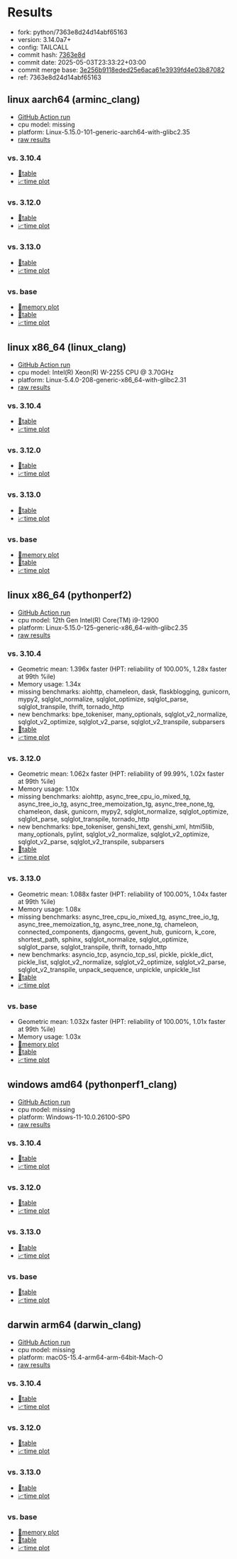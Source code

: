 # Results

- fork: python/7363e8d24d14abf65163
- version: 3.14.0a7+
- config: TAILCALL
- commit hash: [7363e8d](https://github.com/python/cpython/commit/7363e8d)
- commit date: 2025-05-03T23:33:22+03:00
- commit merge base: [3e256b9118eded25e6aca61e3939fd4e03b87082](https://github.com/python/cpython/commit/3e256b9118eded25e6aca61e3939fd4e03b87082)
- ref: 7363e8d24d14abf65163

## linux aarch64 (arminc_clang)

- [GitHub Action run](https://github.com/faster-cpython/benchmarking/actions/runs/14815732722)
- cpu model: missing
- platform: Linux-5.15.0-101-generic-aarch64-with-glibc2.35
- [raw results](bm-20250503-arminc_clang-aarch64-python-7363e8d24d14abf65163-3.14.0a7%2B-7363e8d.json)

### vs. 3.10.4

- [📄table](bm-20250503-arminc_clang-aarch64-python-7363e8d24d14abf65163-3.14.0a7%2B-7363e8d-vs-3.10.4.md)
- [📈time plot](bm-20250503-arminc_clang-aarch64-python-7363e8d24d14abf65163-3.14.0a7%2B-7363e8d-vs-3.10.4.svg)

### vs. 3.12.0

- [📄table](bm-20250503-arminc_clang-aarch64-python-7363e8d24d14abf65163-3.14.0a7%2B-7363e8d-vs-3.12.0.md)
- [📈time plot](bm-20250503-arminc_clang-aarch64-python-7363e8d24d14abf65163-3.14.0a7%2B-7363e8d-vs-3.12.0.svg)

### vs. 3.13.0

- [📄table](bm-20250503-arminc_clang-aarch64-python-7363e8d24d14abf65163-3.14.0a7%2B-7363e8d-vs-3.13.0.md)
- [📈time plot](bm-20250503-arminc_clang-aarch64-python-7363e8d24d14abf65163-3.14.0a7%2B-7363e8d-vs-3.13.0.svg)

### vs. base

- [🧠memory plot](bm-20250503-arminc_clang-aarch64-python-7363e8d24d14abf65163-3.14.0a7%2B-7363e8d-vs-base-mem.svg)
- [📄table](bm-20250503-arminc_clang-aarch64-python-7363e8d24d14abf65163-3.14.0a7%2B-7363e8d-vs-base.md)
- [📈time plot](bm-20250503-arminc_clang-aarch64-python-7363e8d24d14abf65163-3.14.0a7%2B-7363e8d-vs-base.svg)

## linux x86_64 (linux_clang)

- [GitHub Action run](https://github.com/faster-cpython/benchmarking/actions/runs/14815732722)
- cpu model: Intel(R) Xeon(R) W-2255 CPU @ 3.70GHz
- platform: Linux-5.4.0-208-generic-x86_64-with-glibc2.31
- [raw results](bm-20250503-linux_clang-x86_64-python-7363e8d24d14abf65163-3.14.0a7%2B-7363e8d.json)

### vs. 3.10.4

- [📄table](bm-20250503-linux_clang-x86_64-python-7363e8d24d14abf65163-3.14.0a7%2B-7363e8d-vs-3.10.4.md)
- [📈time plot](bm-20250503-linux_clang-x86_64-python-7363e8d24d14abf65163-3.14.0a7%2B-7363e8d-vs-3.10.4.svg)

### vs. 3.12.0

- [📄table](bm-20250503-linux_clang-x86_64-python-7363e8d24d14abf65163-3.14.0a7%2B-7363e8d-vs-3.12.0.md)
- [📈time plot](bm-20250503-linux_clang-x86_64-python-7363e8d24d14abf65163-3.14.0a7%2B-7363e8d-vs-3.12.0.svg)

### vs. 3.13.0

- [📄table](bm-20250503-linux_clang-x86_64-python-7363e8d24d14abf65163-3.14.0a7%2B-7363e8d-vs-3.13.0.md)
- [📈time plot](bm-20250503-linux_clang-x86_64-python-7363e8d24d14abf65163-3.14.0a7%2B-7363e8d-vs-3.13.0.svg)

### vs. base

- [🧠memory plot](bm-20250503-linux_clang-x86_64-python-7363e8d24d14abf65163-3.14.0a7%2B-7363e8d-vs-base-mem.svg)
- [📄table](bm-20250503-linux_clang-x86_64-python-7363e8d24d14abf65163-3.14.0a7%2B-7363e8d-vs-base.md)
- [📈time plot](bm-20250503-linux_clang-x86_64-python-7363e8d24d14abf65163-3.14.0a7%2B-7363e8d-vs-base.svg)

## linux x86_64 (pythonperf2)

- [GitHub Action run](https://github.com/faster-cpython/benchmarking/actions/runs/14815732722)
- cpu model: 12th Gen Intel(R) Core(TM) i9-12900
- platform: Linux-5.15.0-125-generic-x86_64-with-glibc2.35
- [raw results](bm-20250503-pythonperf2-x86_64-python-7363e8d24d14abf65163-3.14.0a7%2B-7363e8d.json)

### vs. 3.10.4

- Geometric mean: 1.396x faster (HPT: reliability of 100.00%, 1.28x faster at 99th %ile)
- Memory usage: 1.34x
- missing benchmarks: aiohttp, chameleon, dask, flaskblogging, gunicorn, mypy2, sqlglot_normalize, sqlglot_optimize, sqlglot_parse, sqlglot_transpile, thrift, tornado_http
- new benchmarks: bpe_tokeniser, many_optionals, sqlglot_v2_normalize, sqlglot_v2_optimize, sqlglot_v2_parse, sqlglot_v2_transpile, subparsers
- [📄table](bm-20250503-pythonperf2-x86_64-python-7363e8d24d14abf65163-3.14.0a7%2B-7363e8d-vs-3.10.4.md)
- [📈time plot](bm-20250503-pythonperf2-x86_64-python-7363e8d24d14abf65163-3.14.0a7%2B-7363e8d-vs-3.10.4.svg)

### vs. 3.12.0

- Geometric mean: 1.062x faster (HPT: reliability of 99.99%, 1.02x faster at 99th %ile)
- Memory usage: 1.10x
- missing benchmarks: aiohttp, async_tree_cpu_io_mixed_tg, async_tree_io_tg, async_tree_memoization_tg, async_tree_none_tg, chameleon, dask, gunicorn, mypy2, sqlglot_normalize, sqlglot_optimize, sqlglot_parse, sqlglot_transpile, tornado_http
- new benchmarks: bpe_tokeniser, genshi_text, genshi_xml, html5lib, many_optionals, pylint, sqlglot_v2_normalize, sqlglot_v2_optimize, sqlglot_v2_parse, sqlglot_v2_transpile, subparsers
- [📄table](bm-20250503-pythonperf2-x86_64-python-7363e8d24d14abf65163-3.14.0a7%2B-7363e8d-vs-3.12.0.md)
- [📈time plot](bm-20250503-pythonperf2-x86_64-python-7363e8d24d14abf65163-3.14.0a7%2B-7363e8d-vs-3.12.0.svg)

### vs. 3.13.0

- Geometric mean: 1.088x faster (HPT: reliability of 100.00%, 1.04x faster at 99th %ile)
- Memory usage: 1.08x
- missing benchmarks: async_tree_cpu_io_mixed_tg, async_tree_io_tg, async_tree_memoization_tg, async_tree_none_tg, chameleon, connected_components, djangocms, gevent_hub, gunicorn, k_core, shortest_path, sphinx, sqlglot_normalize, sqlglot_optimize, sqlglot_parse, sqlglot_transpile, thrift, tornado_http
- new benchmarks: asyncio_tcp, asyncio_tcp_ssl, pickle, pickle_dict, pickle_list, sqlglot_v2_normalize, sqlglot_v2_optimize, sqlglot_v2_parse, sqlglot_v2_transpile, unpack_sequence, unpickle, unpickle_list
- [📄table](bm-20250503-pythonperf2-x86_64-python-7363e8d24d14abf65163-3.14.0a7%2B-7363e8d-vs-3.13.0.md)
- [📈time plot](bm-20250503-pythonperf2-x86_64-python-7363e8d24d14abf65163-3.14.0a7%2B-7363e8d-vs-3.13.0.svg)

### vs. base

- Geometric mean: 1.032x faster (HPT: reliability of 100.00%, 1.01x faster at 99th %ile)
- Memory usage: 1.03x
- [🧠memory plot](bm-20250503-pythonperf2-x86_64-python-7363e8d24d14abf65163-3.14.0a7%2B-7363e8d-vs-base-mem.svg)
- [📄table](bm-20250503-pythonperf2-x86_64-python-7363e8d24d14abf65163-3.14.0a7%2B-7363e8d-vs-base.md)
- [📈time plot](bm-20250503-pythonperf2-x86_64-python-7363e8d24d14abf65163-3.14.0a7%2B-7363e8d-vs-base.svg)

## windows amd64 (pythonperf1_clang)

- [GitHub Action run](https://github.com/faster-cpython/benchmarking/actions/runs/14815732722)
- cpu model: missing
- platform: Windows-11-10.0.26100-SP0
- [raw results](bm-20250503-pythonperf1_clang-amd64-python-7363e8d24d14abf65163-3.14.0a7%2B-7363e8d.json)

### vs. 3.10.4

- [📄table](bm-20250503-pythonperf1_clang-amd64-python-7363e8d24d14abf65163-3.14.0a7%2B-7363e8d-vs-3.10.4.md)
- [📈time plot](bm-20250503-pythonperf1_clang-amd64-python-7363e8d24d14abf65163-3.14.0a7%2B-7363e8d-vs-3.10.4.svg)

### vs. 3.12.0

- [📄table](bm-20250503-pythonperf1_clang-amd64-python-7363e8d24d14abf65163-3.14.0a7%2B-7363e8d-vs-3.12.0.md)
- [📈time plot](bm-20250503-pythonperf1_clang-amd64-python-7363e8d24d14abf65163-3.14.0a7%2B-7363e8d-vs-3.12.0.svg)

### vs. 3.13.0

- [📄table](bm-20250503-pythonperf1_clang-amd64-python-7363e8d24d14abf65163-3.14.0a7%2B-7363e8d-vs-3.13.0.md)
- [📈time plot](bm-20250503-pythonperf1_clang-amd64-python-7363e8d24d14abf65163-3.14.0a7%2B-7363e8d-vs-3.13.0.svg)

### vs. base

- [📄table](bm-20250503-pythonperf1_clang-amd64-python-7363e8d24d14abf65163-3.14.0a7%2B-7363e8d-vs-base.md)
- [📈time plot](bm-20250503-pythonperf1_clang-amd64-python-7363e8d24d14abf65163-3.14.0a7%2B-7363e8d-vs-base.svg)

## darwin arm64 (darwin_clang)

- [GitHub Action run](https://github.com/faster-cpython/benchmarking/actions/runs/14815732722)
- cpu model: missing
- platform: macOS-15.4-arm64-arm-64bit-Mach-O
- [raw results](bm-20250503-darwin_clang-arm64-python-7363e8d24d14abf65163-3.14.0a7%2B-7363e8d.json)

### vs. 3.10.4

- [📄table](bm-20250503-darwin_clang-arm64-python-7363e8d24d14abf65163-3.14.0a7%2B-7363e8d-vs-3.10.4.md)
- [📈time plot](bm-20250503-darwin_clang-arm64-python-7363e8d24d14abf65163-3.14.0a7%2B-7363e8d-vs-3.10.4.svg)

### vs. 3.12.0

- [📄table](bm-20250503-darwin_clang-arm64-python-7363e8d24d14abf65163-3.14.0a7%2B-7363e8d-vs-3.12.0.md)
- [📈time plot](bm-20250503-darwin_clang-arm64-python-7363e8d24d14abf65163-3.14.0a7%2B-7363e8d-vs-3.12.0.svg)

### vs. 3.13.0

- [📄table](bm-20250503-darwin_clang-arm64-python-7363e8d24d14abf65163-3.14.0a7%2B-7363e8d-vs-3.13.0.md)
- [📈time plot](bm-20250503-darwin_clang-arm64-python-7363e8d24d14abf65163-3.14.0a7%2B-7363e8d-vs-3.13.0.svg)

### vs. base

- [🧠memory plot](bm-20250503-darwin_clang-arm64-python-7363e8d24d14abf65163-3.14.0a7%2B-7363e8d-vs-base-mem.svg)
- [📄table](bm-20250503-darwin_clang-arm64-python-7363e8d24d14abf65163-3.14.0a7%2B-7363e8d-vs-base.md)
- [📈time plot](bm-20250503-darwin_clang-arm64-python-7363e8d24d14abf65163-3.14.0a7%2B-7363e8d-vs-base.svg)

